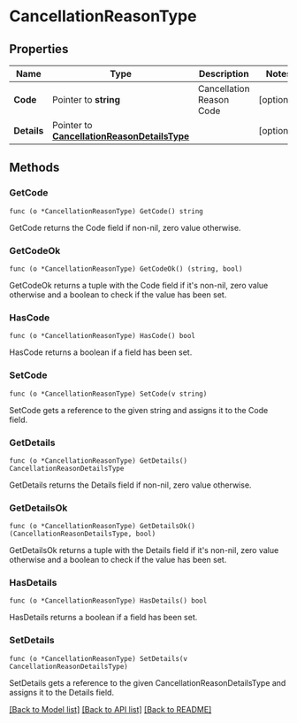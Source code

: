 # CancellationReasonType

## Properties

Name | Type | Description | Notes
------------ | ------------- | ------------- | -------------
**Code** | Pointer to **string** | Cancellation Reason Code | [optional] 
**Details** | Pointer to [**CancellationReasonDetailsType**](CancellationReasonDetailsType.md) |  | [optional] 

## Methods

### GetCode

`func (o *CancellationReasonType) GetCode() string`

GetCode returns the Code field if non-nil, zero value otherwise.

### GetCodeOk

`func (o *CancellationReasonType) GetCodeOk() (string, bool)`

GetCodeOk returns a tuple with the Code field if it's non-nil, zero value otherwise
and a boolean to check if the value has been set.

### HasCode

`func (o *CancellationReasonType) HasCode() bool`

HasCode returns a boolean if a field has been set.

### SetCode

`func (o *CancellationReasonType) SetCode(v string)`

SetCode gets a reference to the given string and assigns it to the Code field.

### GetDetails

`func (o *CancellationReasonType) GetDetails() CancellationReasonDetailsType`

GetDetails returns the Details field if non-nil, zero value otherwise.

### GetDetailsOk

`func (o *CancellationReasonType) GetDetailsOk() (CancellationReasonDetailsType, bool)`

GetDetailsOk returns a tuple with the Details field if it's non-nil, zero value otherwise
and a boolean to check if the value has been set.

### HasDetails

`func (o *CancellationReasonType) HasDetails() bool`

HasDetails returns a boolean if a field has been set.

### SetDetails

`func (o *CancellationReasonType) SetDetails(v CancellationReasonDetailsType)`

SetDetails gets a reference to the given CancellationReasonDetailsType and assigns it to the Details field.


[[Back to Model list]](../README.md#documentation-for-models) [[Back to API list]](../README.md#documentation-for-api-endpoints) [[Back to README]](../README.md)


